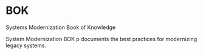 # BOK
Systems Modernization Book of Knowledge

System Modernization BOK p documents the best practices for modernizing legacy systems.
